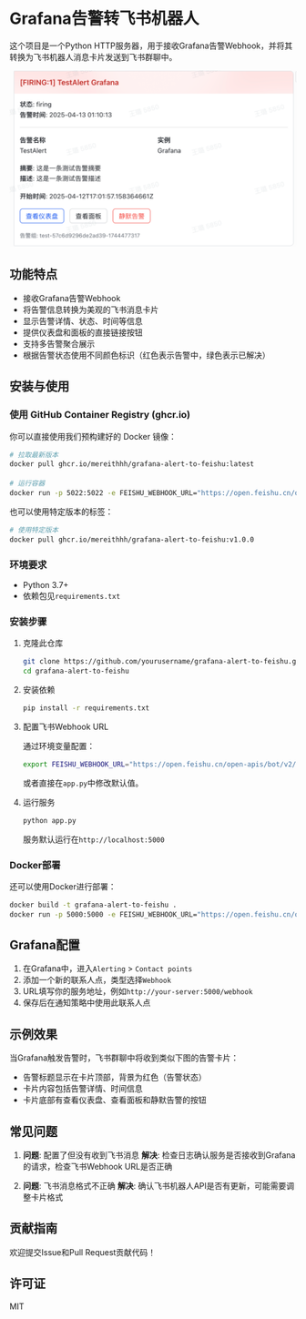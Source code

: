 # Grafana告警转飞书机器人

这个项目是一个Python HTTP服务器，用于接收Grafana告警Webhook，并将其转换为飞书机器人消息卡片发送到飞书群聊中。

![alt text](image.png)

## 功能特点

- 接收Grafana告警Webhook
- 将告警信息转换为美观的飞书消息卡片
- 显示告警详情、状态、时间等信息
- 提供仪表盘和面板的直接链接按钮
- 支持多告警聚合展示
- 根据告警状态使用不同颜色标识（红色表示告警中，绿色表示已解决）

## 安装与使用

### 使用 GitHub Container Registry (ghcr.io)

你可以直接使用我们预构建好的 Docker 镜像：

```bash
# 拉取最新版本
docker pull ghcr.io/mereithhh/grafana-alert-to-feishu:latest

# 运行容器
docker run -p 5022:5022 -e FEISHU_WEBHOOK_URL="https://open.feishu.cn/open-apis/bot/v2/hook/your-webhook-token" ghcr.io/mereithhh/grafana-alert-to-feishu:latest
```

也可以使用特定版本的标签：

```bash
# 使用特定版本
docker pull ghcr.io/mereithhh/grafana-alert-to-feishu:v1.0.0
```

### 环境要求

- Python 3.7+
- 依赖包见`requirements.txt`

### 安装步骤

1. 克隆此仓库
   ```bash
   git clone https://github.com/yourusername/grafana-alert-to-feishu.git
   cd grafana-alert-to-feishu
   ```

2. 安装依赖
   ```bash
   pip install -r requirements.txt
   ```

3. 配置飞书Webhook URL
   
   通过环境变量配置：
   ```bash
   export FEISHU_WEBHOOK_URL="https://open.feishu.cn/open-apis/bot/v2/hook/your-webhook-token"
   ```
   
   或者直接在`app.py`中修改默认值。

4. 运行服务
   ```bash
   python app.py
   ```
   
   服务默认运行在`http://localhost:5000`

### Docker部署

还可以使用Docker进行部署：

```bash
docker build -t grafana-alert-to-feishu .
docker run -p 5000:5000 -e FEISHU_WEBHOOK_URL="https://open.feishu.cn/open-apis/bot/v2/hook/your-webhook-token" grafana-alert-to-feishu
```

## Grafana配置

1. 在Grafana中，进入`Alerting` > `Contact points`
2. 添加一个新的联系人点，类型选择`Webhook`
3. URL填写你的服务地址，例如`http://your-server:5000/webhook`
4. 保存后在通知策略中使用此联系人点

## 示例效果

当Grafana触发告警时，飞书群聊中将收到类似下图的告警卡片：

- 告警标题显示在卡片顶部，背景为红色（告警状态）
- 卡片内容包括告警详情、时间信息
- 卡片底部有查看仪表盘、查看面板和静默告警的按钮

## 常见问题

1. **问题**: 配置了但没有收到飞书消息
   **解决**: 检查日志确认服务是否接收到Grafana的请求，检查飞书Webhook URL是否正确

2. **问题**: 飞书消息格式不正确
   **解决**: 确认飞书机器人API是否有更新，可能需要调整卡片格式

## 贡献指南

欢迎提交Issue和Pull Request贡献代码！

## 许可证

MIT 